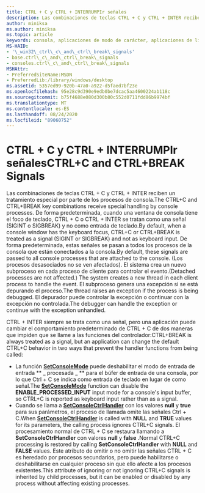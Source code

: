 ```yaml
---
title: CTRL + C y CTRL + INTERRUMPIr señales
description: Las combinaciones de teclas CTRL + C y CTRL + INTER reciben un tratamiento especial por parte de los procesos de consola.
author: miniksa
ms.author: miniksa
ms.topic: article
keywords: consola, aplicaciones de modo de carácter, aplicaciones de línea de comandos, aplicaciones de terminal, API de consola
MS-HAID:
- '\_win32\_ctrl\_c\_and\_ctrl\_break\_signals'
- base.ctrl\_c\_and\_ctrl\_break\_signals
- consoles.ctrl\_c\_and\_ctrl\_break\_signals
MSHAttr:
- PreferredSiteName:MSDN
- PreferredLib:/library/windows/desktop
ms.assetid: 5357ed99-920b-47a0-a922-d5faed7bf23e
ms.openlocfilehash: 95e28c9d390e9edb0be7dcac5aa4600224ab118c
ms.sourcegitcommit: b75f4688e080d300b80c552d0711fdd86b9974bf
ms.translationtype: MT
ms.contentlocale: es-ES
ms.lasthandoff: 08/24/2020
ms.locfileid: "89060752"
---
```

# <a name="ctrlc-and-ctrlbreak-signals"></a><span data-ttu-id="7f0f2-104">CTRL + C y CTRL + INTERRUMPIr señales</span><span class="sxs-lookup"><span data-stu-id="7f0f2-104">CTRL+C and CTRL+BREAK Signals</span></span>


<span data-ttu-id="7f0f2-105">Las combinaciones de teclas CTRL + C y CTRL + INTER reciben un tratamiento especial por parte de los procesos de consola.</span><span class="sxs-lookup"><span data-stu-id="7f0f2-105">The CTRL+C and CTRL+BREAK key combinations receive special handling by console processes.</span></span> <span data-ttu-id="7f0f2-106">De forma predeterminada, cuando una ventana de consola tiene el foco de teclado, CTRL + C o CTRL + INTER se tratan como una señal (SIGINT o SIGBREAK) y no como entrada de teclado.</span><span class="sxs-lookup"><span data-stu-id="7f0f2-106">By default, when a console window has the keyboard focus, CTRL+C or CTRL+BREAK is treated as a signal (SIGINT or SIGBREAK) and not as keyboard input.</span></span> <span data-ttu-id="7f0f2-107">De forma predeterminada, estas señales se pasan a todos los procesos de la consola que están conectados a la consola.</span><span class="sxs-lookup"><span data-stu-id="7f0f2-107">By default, these signals are passed to all console processes that are attached to the console.</span></span> <span data-ttu-id="7f0f2-108">(Los procesos desasociados no se ven afectados). El sistema crea un nuevo subproceso en cada proceso de cliente para controlar el evento.</span><span class="sxs-lookup"><span data-stu-id="7f0f2-108">(Detached processes are not affected.) The system creates a new thread in each client process to handle the event.</span></span> <span data-ttu-id="7f0f2-109">El subproceso genera una excepción si se está depurando el proceso.</span><span class="sxs-lookup"><span data-stu-id="7f0f2-109">The thread raises an exception if the process is being debugged.</span></span> <span data-ttu-id="7f0f2-110">El depurador puede controlar la excepción o continuar con la excepción no controlada.</span><span class="sxs-lookup"><span data-stu-id="7f0f2-110">The debugger can handle the exception or continue with the exception unhandled.</span></span>

<span data-ttu-id="7f0f2-111">CTRL + INTER siempre se trata como una señal, pero una aplicación puede cambiar el comportamiento predeterminado de CTRL + C de dos maneras que impiden que se llame a las funciones del controlador:</span><span class="sxs-lookup"><span data-stu-id="7f0f2-111">CTRL+BREAK is always treated as a signal, but an application can change the default CTRL+C behavior in two ways that prevent the handler functions from being called:</span></span>

- <span data-ttu-id="7f0f2-112">La función [**SetConsoleMode**](setconsolemode.md) puede deshabilitar el modo de entrada de entrada \*\* \_ procesada \_ \*\* para el búfer de entrada de una consola, por lo que Ctrl + C se indica como entrada de teclado en lugar de como señal.</span><span class="sxs-lookup"><span data-stu-id="7f0f2-112">The [**SetConsoleMode**](setconsolemode.md) function can disable the **ENABLE\_PROCESSED\_INPUT** input mode for a console's input buffer, so CTRL+C is reported as keyboard input rather than as a signal.</span></span>
- <span data-ttu-id="7f0f2-113">Cuando se llama a [**SetConsoleCtrlHandler**](setconsolectrlhandler.md) con los valores **null** y **true** para sus parámetros, el proceso de llamada omite las señales Ctrl + C.</span><span class="sxs-lookup"><span data-stu-id="7f0f2-113">When [**SetConsoleCtrlHandler**](setconsolectrlhandler.md) is called with **NULL** and **TRUE** values for its parameters, the calling process ignores CTRL+C signals.</span></span> <span data-ttu-id="7f0f2-114">El procesamiento normal de CTRL + C se restaura llamando a **SetConsoleCtrlHandler** con valores **null** y **false** .</span><span class="sxs-lookup"><span data-stu-id="7f0f2-114">Normal CTRL+C processing is restored by calling **SetConsoleCtrlHandler** with **NULL** and **FALSE** values.</span></span> <span data-ttu-id="7f0f2-115">Este atributo de omitir o no omitir las señales CTRL + C es heredado por procesos secundarios, pero puede habilitarse o deshabilitarse en cualquier proceso sin que ello afecte a los procesos existentes.</span><span class="sxs-lookup"><span data-stu-id="7f0f2-115">This attribute of ignoring or not ignoring CTRL+C signals is inherited by child processes, but it can be enabled or disabled by any process without affecting existing processes.</span></span>

 

 




